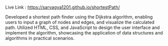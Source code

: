 Live Link : https://sarvagya1201.github.io/shortestPath/

Developed a shortest path finder using the Dijkstra algorithm, enabling users to input a graph of nodes and edges, and visualize the calculated path.
Utilized HTML, CSS, and JavaScript to design the user interface and implement the algorithm, showcasing the application of data structures and algorithms in practical scenarios.
